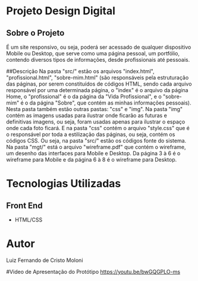 # Projeto Design Digital

## Sobre o Projeto
É um site responsivo, ou seja, poderá ser acessado de qualquer dispositivo Mobile ou Desktop, que serve como uma página pessoal, um portfólio, 
contendo diversos tipos de informações, desde profissionais até pessoais.

##Descrição
Na pasta "src/" estão os arquivos "index.html", "profissional.html", "sobre-mim.html" (são responsáveis pela estruturação das páginas, 
por serem constituídos de códigos HTML, sendo cada arquivo responsável por uma determinada página, o "index" é o arquivo da página Home, 
o "profissional" é o da página da "Vida Profissional", e o "sobre-mim" é o da página "Sobre", que contém as minhas informações pessoais). Nesta
pasta também estão outras pastas: "css" e "img". Na pasta "img" contém as imagens usadas para ilustrar onde ficarão as futuras e definitivas 
imagens, ou seja, foram usadas apenas para ilustrar o espaço onde cada foto ficará. E na pasta "css" contém o arquivo "style.css" que é o responsável 
por toda a estilização das páginas, ou seja, contém os códigos CSS. Ou seja, na pasta "src/" estão os códigos fonte do sistema.  
Na pasta "mgt/" está o arquivo "wireframe.pdf" que contém o wireframe, um desenho das interfaces para Mobile e Desktop. Da página 3 à 6 é o wireframe
para Mobile e da página 6 à 8 é o wireframe para Desktop.

# Tecnologias Utilizadas
## Front End
 - HTML/CSS

# Autor
Luiz Fernando de Cristo Moloni

#Video de Apresentação do Protótipo
https://youtu.be/bwGQGPLO-ms
  

